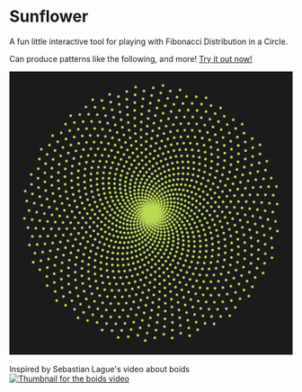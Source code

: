 # Sunflower

A fun little interactive tool for playing with Fibonacci Distribution in a
Circle.

Can produce patterns like the following, and more! [Try it out now!](https://sunflower.xn--sberg-lra.net/)

![A sunflower pattern produced by the tool](./static/card.png)

Inspired by Sebastian Lague's video about boids  
[![Thumbnail for the boids video](https://img.youtube.com/vi/bqtqltqcQhw/0.jpg)](https://www.youtube.com/watch?v=bqtqltqcQhw)